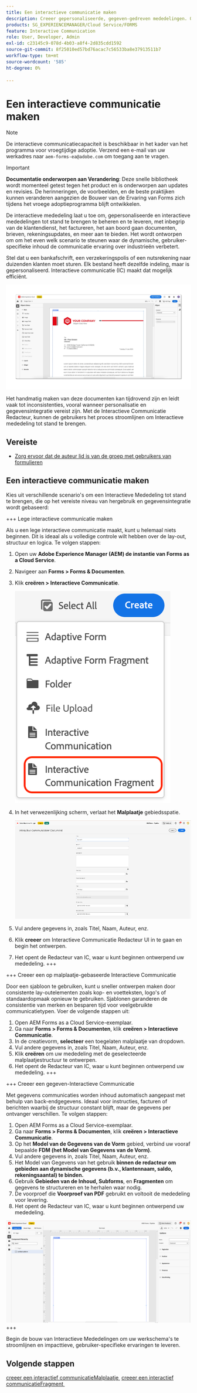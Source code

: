 ```yaml
---
title: Een interactieve communicatie maken
description: Creeer gepersonaliseerde, gegeven-gedreven mededelingen. Ontdek de belangrijkste functies, instapstappen en praktijkvoorbeelden met handleidingen en zelfstudies.
products: SG_EXPERIENCEMANAGER/Cloud Service/FORMS
feature: Interactive Communication
role: User, Developer, Admin
exl-id: c23145c9-078d-4b03-a8f4-2d835cdd1592
source-git-commit: 8f25010ed57bd76acac7c56533ba8e37913511b7
workflow-type: tm+mt
source-wordcount: '585'
ht-degree: 0%

---
```



# Een interactieve communicatie maken

>[!NOTE]
>
> De interactieve communicatiecapaciteit is beschikbaar in het kader van het programma voor vroegtijdige adoptie. Verzend een e-mail van uw werkadres naar `aem-forms-ea@adobe.com` om toegang aan te vragen.

>[!IMPORTANT]
>
> **Documentatie onderworpen aan Verandering**: Deze snelle bibliotheek wordt momenteel getest tegen het product en is onderworpen aan updates en revisies. De herinneringen, de voorbeelden, en de beste praktijken kunnen veranderen aangezien de Bouwer van de Ervaring van Forms zich tijdens het vroege adoptieprogramma blijft ontwikkelen.

De interactieve mededeling laat u toe om, gepersonaliseerde en interactieve mededelingen tot stand te brengen te beheren en te leveren, met inbegrip van de klantendienst, het factureren, het aan boord gaan documenten, brieven, rekeningsupdates, en meer aan te bieden. Het wordt ontworpen om om het even welk scenario te steunen waar de dynamische, gebruiker-specifieke inhoud de communicatie ervaring over industrieën verbetert.

Stel dat u een bankafschrift, een verzekeringspolis of een nutsrekening naar duizenden klanten moet sturen. Elk bestand heeft dezelfde indeling, maar is gepersonaliseerd. Interactieve communicatie (IC) maakt dat mogelijk efficiënt.

![&#x200B; vind IC Docu &#x200B;](/help/forms/interactive-communication/assets/introimg.png)

Het handmatig maken van deze documenten kan tijdrovend zijn en leidt vaak tot inconsistenties, vooral wanneer personalisatie en gegevensintegratie vereist zijn. Met de Interactieve Communicatie Redacteur, kunnen de gebruikers het proces stroomlijnen om Interactieve mededeling tot stand te brengen.

## Vereiste

* [Zorg ervoor dat de auteur lid is van de groep met gebruikers van formulieren](/help/forms/setup-forms-cloud-service.md#configure-users)

## Een interactieve communicatie maken

Kies uit verschillende scenario&#39;s om een Interactieve Mededeling tot stand te brengen, die op het vereiste niveau van hergebruik en gegevensintegratie wordt gebaseerd:

+++ Lege interactieve communicatie maken

Als u een lege interactieve communicatie maakt, kunt u helemaal niets beginnen. Dit is ideaal als u volledige controle wilt hebben over de lay-out, structuur en logica.
Te volgen stappen:

1. Open uw **Adobe Experience Manager (AEM) de instantie van Forms as a Cloud Service**.
1. Navigeer aan **Forms > Forms &amp; Documenten**.
1. Klik **creëren > Interactieve Communicatie**.

   ![&#x200B; vind IC Docu &#x200B;](/help/forms/interactive-communication/assets/comm.png)

1. In het verwezenlijking scherm, verlaat het **Malplaatje** gebiedsspatie.

   ![&#x200B; vind IC Docu &#x200B;](/help/forms/interactive-communication/assets/create-ic-document.png)

1. Vul andere gegevens in, zoals Titel, Naam, Auteur, enz.
1. Klik **creeer** om Interactieve Communicatie Redacteur UI in te gaan en begin het ontwerpen.
1. Het opent de Redacteur van IC, waar u kunt beginnen ontwerpend uw mededeling.
+++

+++ Creeer een op malplaatje-gebaseerde Interactieve Communicatie

Door een sjabloon te gebruiken, kunt u sneller ontwerpen maken door consistente lay-outelementen zoals kop- en voetteksten, logo&#39;s of standaardopmaak opnieuw te gebruiken.
Sjablonen garanderen de consistentie van merken en besparen tijd voor veelgebruikte communicatietypen. Voer de volgende stappen uit:

1. Open AEM Forms as a Cloud Service-exemplaar.
1. Ga naar **Forms > Forms &amp; Documenten**, klik **creëren > Interactieve Communicatie**.
1. In de creatievorm, **selecteer** een toegelaten malplaatje van dropdown.
1. Vul andere gegevens in, zoals Titel, Naam, Auteur, enz.
1. Klik **creëren** om uw mededeling met de geselecteerde malplaatjestructuur te ontwerpen.
1. Het opent de Redacteur van IC, waar u kunt beginnen ontwerpend uw mededeling.
+++

+++ Creeer een gegeven-Interactieve Communicatie

Met gegevens communicaties worden inhoud automatisch aangepast met behulp van back-endgegevens.
Ideaal voor instructies, facturen of berichten waarbij de structuur constant blijft, maar de gegevens per ontvanger verschillen. Te volgen stappen:

1. Open AEM Forms as a Cloud Service-exemplaar.
1. Ga naar **Forms > Forms &amp; Documenten**, klik **creëren > Interactieve Communicatie**.
1. Op het **Model van de Gegevens van de Vorm** gebied, verbind uw vooraf bepaalde **FDM (het Model van Gegevens van de Vorm)**.
1. Vul andere gegevens in, zoals Titel, Naam, Auteur, enz.
1. Het Model van Gegevens van het gebruik **binnen de redacteur om gebieden aan dynamische gegevens (b.v., klantennaam, saldo, rekeningsaantal) te binden.**
1. Gebruik **Gebieden van de Inhoud, Subforms**, en **Fragmenten** om gegevens te structureren en te herhalen waar nodig.
1. De voorproef die **Voorproef van PDF** gebruikt en voltooit de mededeling voor levering.
1. Het opent de Redacteur van IC, waar u kunt beginnen ontwerpend uw mededeling.

![&#x200B; vind IC Docu &#x200B;](/help/forms/interactive-communication/assets/ic-ui.png)
+++

Begin de bouw van Interactieve Mededelingen om uw werkschema&#39;s te stroomlijnen en impacttieve, gebruiker-specifieke ervaringen te leveren.

## Volgende stappen

[&#x200B; creeer een interactief communicatieMalplaatje &#x200B;](/help/forms/interactive-communication/create-interactive-communication-template.md)
[&#x200B; creeer een interactief communicatieFragment &#x200B;](/help/forms/interactive-communication/create-interactive-communication-fragment.md)
